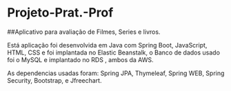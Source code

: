 # Projeto-Prat.-Prof
##Aplicativo para avaliação de Filmes, Series e livros.

Está aplicação foi desenvolvida em Java com Spring Boot, JavaScript, HTML, CSS e foi implantada no Elastic Beanstalk, o Banco de dados usado foi o MySQL e implantado no RDS , ambos da AWS.

As dependencias usadas foram: Spring JPA, Thymeleaf, Spring WEB, Spring Security, Bootstrap, e Jfreechart.
